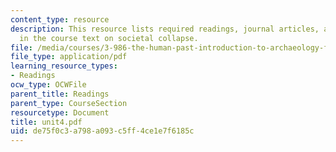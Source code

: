 ```yaml
---
content_type: resource
description: This resource lists required readings, journal articles, and chapters
  in the course text on societal collapse.
file: /media/courses/3-986-the-human-past-introduction-to-archaeology-fall-2006/de75f0c3a798a093c5ff4ce1e7f6185c_unit4.pdf
file_type: application/pdf
learning_resource_types:
- Readings
ocw_type: OCWFile
parent_title: Readings
parent_type: CourseSection
resourcetype: Document
title: unit4.pdf
uid: de75f0c3-a798-a093-c5ff-4ce1e7f6185c
---
```


